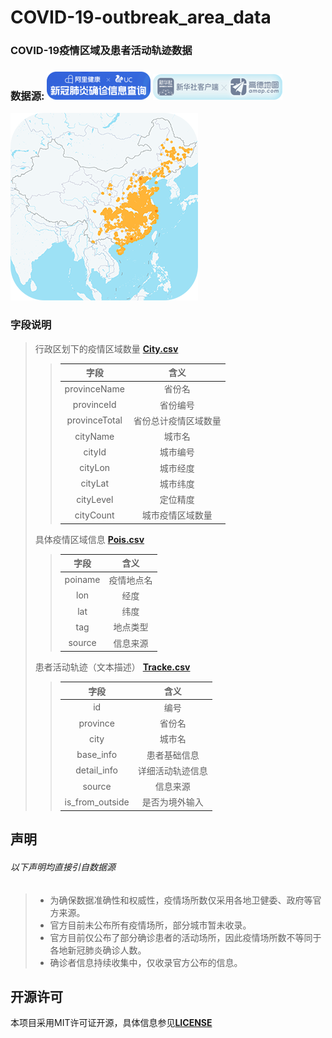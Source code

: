 # COVID-19-outbreak_area_data

### COVID-19疫情区域及患者活动轨迹数据

### 数据源: ![AliUC](AliUC.png) ![XinhuaAmap](XinhuaAmap.png)


![地图](Amap.png)

### 字段说明

> 行政区划下的疫情区域数量 [**City.csv**](../data/City.csv)
>> 字段 | 含义
>> :---:|:---:
>> provinceName  | 省份名
>> provinceId    | 省份编号
>> provinceTotal | 省份总计疫情区域数量
>> cityName   | 城市名
>> cityId     | 城市编号
>> cityLon    | 城市经度
>> cityLat    | 城市纬度
>> cityLevel  | 定位精度
>> cityCount  | 城市疫情区域数量
>
> 具体疫情区域信息 [**Pois.csv**](../data/Pois.csv)
>
>> 字段 | 含义
>> :---:|:---:
>> poiname | 疫情地点名
>> lon     | 经度
>> lat     | 纬度
>> tag     | 地点类型
>> source  | 信息来源
>
> 患者活动轨迹（文本描述） [**Tracke.csv**](../data/Tracke.csv)
>> 字段 | 含义
>> :---:|:---:
>> id              | 编号
>> province        | 省份名
>> city            | 城市名
>> base_info       | 患者基础信息
>> detail_info     | 详细活动轨迹信息
>> source          | 信息来源
>> is_from_outside | 是否为境外输入

## 声明
###### 以下声明均直接引自数据源
> - 为确保数据准确性和权威性，疫情场所数仅采用各地卫健委、政府等官方来源。
> - 官方目前未公布所有疫情场所，部分城市暂未收录。
> - 官方目前仅公布了部分确诊患者的活动场所，因此疫情场所数不等同于各地新冠肺炎确诊人数。
> - 确诊者信息持续收集中，仅收录官方公布的信息。

## 开源许可
本项目采用MIT许可证开源，具体信息参见[**LICENSE**](/LICENSE)


